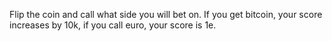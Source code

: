 Flip the coin and call what side you will bet on. If  you get bitcoin, your score increases by 10k, if you call euro, your score is 1e.
